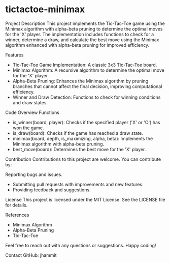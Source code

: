 # tictactoe-minimax

Project Description
This project implements the Tic-Tac-Toe game using the Minimax algorithm with alpha-beta pruning to determine the optimal moves for the 'X' player. The implementation includes functions to check for a winner, determine a draw, and calculate the best move using the Minimax algorithm enhanced with alpha-beta pruning for improved efficiency.

Features
- Tic-Tac-Toe Game Implementation: A classic 3x3 Tic-Tac-Toe board.
- Minimax Algorithm: A recursive algorithm to determine the optimal move for the 'X' player.
- Alpha-Beta Pruning: Enhances the Minimax algorithm by pruning branches that cannot affect the final decision, improving computational efficiency.
- Winner and Draw Detection: Functions to check for winning conditions and draw states.

Code Overview
Functions
- is_winner(board, player): Checks if the specified player ('X' or 'O') has won the game.
- is_draw(board): Checks if the game has reached a draw state.
- minimax(board, depth, is_maximizing, alpha, beta): Implements the Minimax algorithm with alpha-beta pruning.
- best_move(board): Determines the best move for the 'X' player.

Contribution
Contributions to this project are welcome. You can contribute by:

Reporting bugs and issues.
- Submitting pull requests with improvements and new features.
- Providing feedback and suggestions.

License
This project is licensed under the MIT License. See the LICENSE file for details.

References
- Minimax Algorithm
- Alpha-Beta Pruning
- Tic-Tac-Toe

Feel free to reach out with any questions or suggestions. Happy coding!

Contact
GitHub: jhammit
